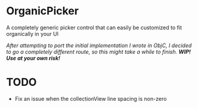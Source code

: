OrganicPicker
=============

A completely generic picker control that can easily be customized to fit organically in your UI

*After attempting to port the initial implementation I wrote in ObjC, I decided to go a completely different route, so this might take a while to finish. __WIP! Use at your own risk!__*

TODO
====

+ Fix an issue when the collectionView line spacing is non-zero
